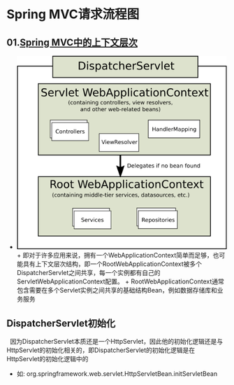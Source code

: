 # Spring MVC请求流程图

## 01.[Spring MVC中的上下文层次](https://docs.spring.io/spring-framework/docs/current/reference/html/web.html#mvc-servlet-context-hierarchy)

+  <img src="./pics/mvc-context-hierarchy.png"/>
   + 即对于许多应用来说，拥有一个WebApplicationContext简单而足够，也可能具有上下文层次结构，即一个RootWebApplicationContext被多个DispatcherServlet之间共享，每一个实例都有自己的ServletWebApplicationContext配置。
   + RootWebApplicationContext通常包含需要在多个Servlet实例之间共享的基础结构Bean，例如数据存储库和业务服务

## DispatcherServlet初始化

&nbsp;&nbsp;因为DispatcherServlet本质还是一个HttpServlet，因此他的初始化逻辑还是与HttpServlet的初始化相关的，即DispatcherServlet的初始化逻辑是在HttpServlet的初始化逻辑中的
+ 如: org.springframework.web.servlet.HttpServletBean.initServletBean